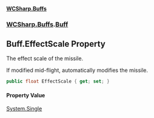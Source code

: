 #### [WCSharp\.Buffs](README.md 'README')
### [WCSharp\.Buffs](WCSharp.Buffs.md 'WCSharp\.Buffs').[Buff](WCSharp.Buffs.Buff.md 'WCSharp\.Buffs\.Buff')

## Buff\.EffectScale Property

The effect scale of the missile\.

If modified mid-flight, automatically modifies the missile.

```csharp
public float EffectScale { get; set; }
```

#### Property Value
[System\.Single](https://learn.microsoft.com/en-us/dotnet/api/system.single 'System\.Single')